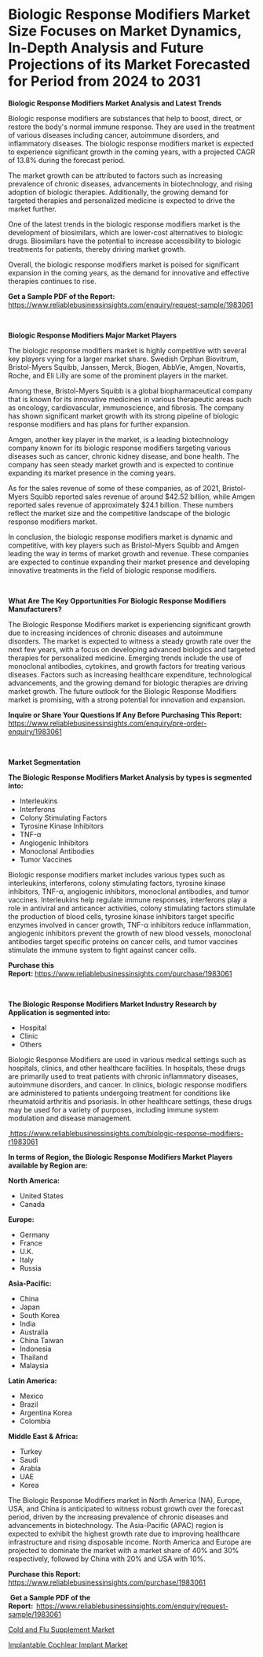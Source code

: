 <p><h1>Biologic Response Modifiers Market Size Focuses on Market Dynamics, In-Depth Analysis and Future Projections of its Market Forecasted for Period from 2024 to 2031</h1></p><p><strong>Biologic Response Modifiers Market Analysis and Latest Trends</strong></p>
<p><p>Biologic response modifiers are substances that help to boost, direct, or restore the body's normal immune response. They are used in the treatment of various diseases including cancer, autoimmune disorders, and inflammatory diseases. The biologic response modifiers market is expected to experience significant growth in the coming years, with a projected CAGR of 13.8% during the forecast period.</p><p>The market growth can be attributed to factors such as increasing prevalence of chronic diseases, advancements in biotechnology, and rising adoption of biologic therapies. Additionally, the growing demand for targeted therapies and personalized medicine is expected to drive the market further.</p><p>One of the latest trends in the biologic response modifiers market is the development of biosimilars, which are lower-cost alternatives to biologic drugs. Biosimilars have the potential to increase accessibility to biologic treatments for patients, thereby driving market growth.</p><p>Overall, the biologic response modifiers market is poised for significant expansion in the coming years, as the demand for innovative and effective therapies continues to rise.</p></p>
<p><strong>Get a Sample PDF of the Report:&nbsp;</strong> <a href="https://www.reliablebusinessinsights.com/enquiry/request-sample/1983061">https://www.reliablebusinessinsights.com/enquiry/request-sample/1983061</a></p>
<p>&nbsp;</p>
<p><strong>Biologic Response Modifiers Major Market Players</strong></p>
<p><p>The biologic response modifiers market is highly competitive with several key players vying for a larger market share. Swedish Orphan Biovitrum, Bristol-Myers Squibb, Janssen, Merck, Biogen, AbbVie, Amgen, Novartis, Roche, and Eli Lilly are some of the prominent players in the market. </p><p>Among these, Bristol-Myers Squibb is a global biopharmaceutical company that is known for its innovative medicines in various therapeutic areas such as oncology, cardiovascular, immunoscience, and fibrosis. The company has shown significant market growth with its strong pipeline of biologic response modifiers and has plans for further expansion. </p><p>Amgen, another key player in the market, is a leading biotechnology company known for its biologic response modifiers targeting various diseases such as cancer, chronic kidney disease, and bone health. The company has seen steady market growth and is expected to continue expanding its market presence in the coming years.</p><p>As for the sales revenue of some of these companies, as of 2021, Bristol-Myers Squibb reported sales revenue of around $42.52 billion, while Amgen reported sales revenue of approximately $24.1 billion. These numbers reflect the market size and the competitive landscape of the biologic response modifiers market.</p><p>In conclusion, the biologic response modifiers market is dynamic and competitive, with key players such as Bristol-Myers Squibb and Amgen leading the way in terms of market growth and revenue. These companies are expected to continue expanding their market presence and developing innovative treatments in the field of biologic response modifiers.</p></p>
<p>&nbsp;</p>
<p><strong>What Are The Key Opportunities For Biologic Response Modifiers Manufacturers?</strong></p>
<p><p>The Biologic Response Modifiers market is experiencing significant growth due to increasing incidences of chronic diseases and autoimmune disorders. The market is expected to witness a steady growth rate over the next few years, with a focus on developing advanced biologics and targeted therapies for personalized medicine. Emerging trends include the use of monoclonal antibodies, cytokines, and growth factors for treating various diseases. Factors such as increasing healthcare expenditure, technological advancements, and the growing demand for biologic therapies are driving market growth. The future outlook for the Biologic Response Modifiers market is promising, with a strong potential for innovation and expansion.</p></p>
<p><strong>Inquire or Share Your Questions If Any Before Purchasing This Report:</strong> <a href="https://www.reliablebusinessinsights.com/enquiry/pre-order-enquiry/1983061">https://www.reliablebusinessinsights.com/enquiry/pre-order-enquiry/1983061</a></p>
<p>&nbsp;</p>
<p><strong>Market Segmentation</strong></p>
<p><strong>The Biologic Response Modifiers Market Analysis by types is segmented into:</strong></p>
<p><ul><li>Interleukins</li><li>Interferons</li><li>Colony Stimulating Factors</li><li>Tyrosine Kinase Inhibitors</li><li>TNF-α</li><li>Angiogenic Inhibitors</li><li>Monoclonal Antibodies</li><li>Tumor Vaccines</li></ul></p>
<p><p>Biologic response modifiers market includes various types such as interleukins, interferons, colony stimulating factors, tyrosine kinase inhibitors, TNF-α, angiogenic inhibitors, monoclonal antibodies, and tumor vaccines. Interleukins help regulate immune responses, interferons play a role in antiviral and anticancer activities, colony stimulating factors stimulate the production of blood cells, tyrosine kinase inhibitors target specific enzymes involved in cancer growth, TNF-α inhibitors reduce inflammation, angiogenic inhibitors prevent the growth of new blood vessels, monoclonal antibodies target specific proteins on cancer cells, and tumor vaccines stimulate the immune system to fight against cancer cells.</p></p>
<p><strong>Purchase this Report:&nbsp;</strong><a href="https://www.reliablebusinessinsights.com/purchase/1983061">https://www.reliablebusinessinsights.com/purchase/1983061</a></p>
<p>&nbsp;</p>
<p><strong>The Biologic Response Modifiers Market Industry Research by Application is segmented into:</strong></p>
<p><ul><li>Hospital</li><li>Clinic</li><li>Others</li></ul></p>
<p><p>Biologic Response Modifiers are used in various medical settings such as hospitals, clinics, and other healthcare facilities. In hospitals, these drugs are primarily used to treat patients with chronic inflammatory diseases, autoimmune disorders, and cancer. In clinics, biologic response modifiers are administered to patients undergoing treatment for conditions like rheumatoid arthritis and psoriasis. In other healthcare settings, these drugs may be used for a variety of purposes, including immune system modulation and disease management.</p></p>
<p><a href="https://www.reliablebusinessinsights.com/biologic-response-modifiers-r1983061">&nbsp;https://www.reliablebusinessinsights.com/biologic-response-modifiers-r1983061</a></p>
<p><strong>In terms of Region, the Biologic Response Modifiers Market Players available by Region are:</strong></p>
<p>
    <p> <strong> North America: </strong>
        <ul>
            <li>United States</li>
            <li>Canada</li>
        </ul>
        </p> 
    <p> <strong> Europe: </strong>
        <ul>
            <li>Germany</li>
            <li>France</li>
            <li>U.K.</li>
            <li>Italy</li>
            <li>Russia</li>
        </ul>
        </p> 
    <p> <strong> Asia-Pacific: </strong>
        <ul>
            <li>China</li>
            <li>Japan</li>
            <li>South Korea</li>
            <li>India</li>
            <li>Australia</li>
            <li>China Taiwan</li>
            <li>Indonesia</li>
            <li>Thailand</li>
            <li>Malaysia</li>
        </ul>
        </p> 
    <p> <strong> Latin America: </strong>
        <ul>
            <li>Mexico</li>
            <li>Brazil</li>
            <li>Argentina Korea</li>
            <li>Colombia</li>
        </ul>
        </p> 
    <p> <strong> Middle East & Africa: </strong>
        <ul>
            <li>Turkey</li>
            <li>Saudi</li>
            <li>Arabia</li>
            <li>UAE</li>
            <li>Korea</li>
        </ul>
    </p>
    </p>
<p><p>The Biologic Response Modifiers market in North America (NA), Europe, USA, and China is anticipated to witness robust growth over the forecast period, driven by the increasing prevalence of chronic diseases and advancements in biotechnology. The Asia-Pacific (APAC) region is expected to exhibit the highest growth rate due to improving healthcare infrastructure and rising disposable income. North America and Europe are projected to dominate the market with a market share of 40% and 30% respectively, followed by China with 20% and USA with 10%.</p></p>
<p><strong>Purchase this Report: </strong><a href="https://www.reliablebusinessinsights.com/purchase/1983061">https://www.reliablebusinessinsights.com/purchase/1983061</a></p>
<p>&nbsp;<strong>Get a Sample PDF of the Report:&nbsp;&nbsp;</strong><a href="https://www.reliablebusinessinsights.com/enquiry/request-sample/1983061">https://www.reliablebusinessinsights.com/enquiry/request-sample/1983061</a></p>
<p><strong></strong></p>
<p><p><a href="https://github.com/itulahketika112/Market-Research-Report-List-1/blob/main/cold-and-flu-supplement-market.md">Cold and Flu Supplement Market</a></p><p><a href="https://view.publitas.com/reportprime-1/implantable-cochlear-implant-market-forecasts-market-trends-and-impact-analysis-2024-2031/">Implantable Cochlear Implant Market</a></p></p>